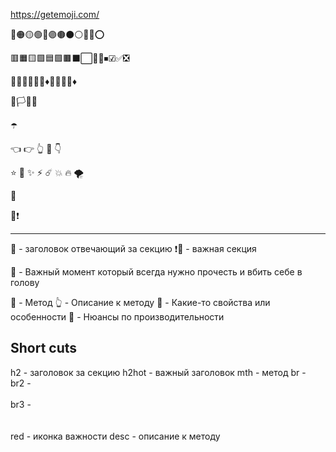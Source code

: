 https://getemoji.com/

🔴🟠🟡🟢🔵🟣🟤⚫⚪🔘🛑⭕

🟥🟧🟨🟩🟦🟪🟫⬛⬜🔲🔳⏹☑✅❎

🔺🔻🔷🔶🔹🔸♦💠💎💧🧊♦️

🏴🏳🚩🏁

☂️

👈 👉 👆 🖕 👇

⭐️ 🌟 ✨ ⚡️ ☄️ 💥 🔥 🌪

🎯

📛❗️

---

🚩 - заголовок отвечающий за секцию
❗🚩 - важная секция

🛑 - Важный момент который всегда нужно прочесть и вбить себе в голову

💠 - Метод
👆 - Описание к методу
🔹 - Какие-то свойства или особенности
🔸 - Нюансы по производительности


## Short cuts

h2 - заголовок за секцию
h2hot - важный заголовок
mth - метод
br - <br>
br2 - <br><br>
br3 - <br><br><br>
red - иконка важности
desc - описание к методу